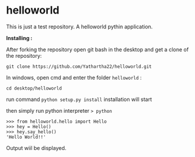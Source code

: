 # helloworld
This is just a test repository. A helloworld pythin application.

**Installing :**

After forking the repository open git bash in the desktop and get a clone of the repository:

`git clone https://github.com/Yathartha22/helloworld.git`

In windows, open cmd and enter the folder `helloworld` :

`cd desktop/helloworld`

run command `python setup.py install` installation will start

then simply run python interpreter `> python`

```
>>> from helloworld.hello import Hello
>>> hey = Hello()
>>> hey.say_hello()
'Hello World!!'

```

Output wiil be displayed.
